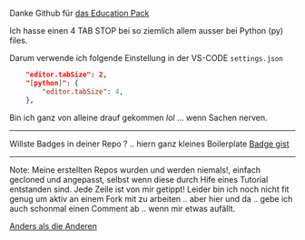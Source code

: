 Danke Github für [das Education Pack](https://education.github.com/pack)

Ich hasse einen 4 TAB STOP bei so ziemlich allem ausser bei Python (py) files. 

Darum verwende ich folgende Einstellung in der VS-CODE `settings.json`


```json
    "editor.tabSize": 2,
    "[python]": {
        "editor.tabSize": 4,
    },    
```

Bin ich ganz von alleine drauf gekommen *lol* ... wenn Sachen nerven.

---

Willste Badges in deiner Repo ? .. hiern ganz kleines Boilerplate
[Badge gist](https://gist.github.com/oje-edu/d11d332f9cdf2c6674a558ca9517328f)

---
Note:
Meine erstellten Repos wurden und werden niemals!, einfach gecloned und angepasst, selbst wenn diese durch Hife eines Tutorial entstanden sind. Jede Zeile ist von mir getippt!
Leider bin ich noch nicht fit genug um aktiv an einem Fork mit zu arbeiten .. aber hier und da .. gebe ich auch schonmal einen Comment ab .. wenn mir etwas aufällt.


[Anders als die Anderen](https://www.youtube.com/watch?v=_cxn2tb1WEM)

